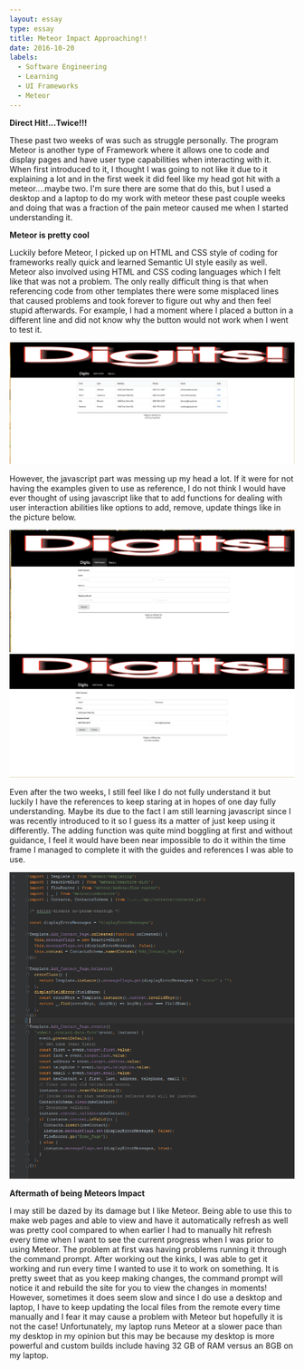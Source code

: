```yaml
---
layout: essay
type: essay
title: Meteor Impact Approaching!!
date: 2016-10-20
labels:
  - Software Engineering
  - Learning
  - UI Frameworks
  - Meteor
---
```


**Direct Hit!...Twice!!!**

These past two weeks of was such as struggle personally. The program Meteor is another type of Framework where it allows one to code and display
pages and have user type capabilities when interacting with it. When first introduced to it, I thought I was going to not like it due to it 
explaining a lot and in the first week it did feel like my head got hit with a meteor....maybe two. I'm sure there are some that do this, but I 
used a desktop and a laptop to do my work with meteor these past couple weeks and doing that was a fraction of the pain meteor caused me when I
started understanding it. 

**Meteor is pretty cool**

Luckily before Meteor, I picked up on HTML and CSS style of coding for frameworks really quick and learned Semantic UI style easily as well. Meteor also 
involved using HTML and CSS coding languages which I felt like that was not a problem. The only really difficult thing is that when referencing code from 
other templates there were some misplaced lines that caused problems and took forever to figure out why and then feel stupid afterwards. For example, I had a 
moment where I placed a button in a different line and did not know why the button would not work when I went to test it. 

<img class="ui image" src="../images/Digits-Home-Page.png">

However, the javascript part was messing up my head a lot. If it were for not having the examples given to use as reference, I do not think I would have ever thought
of using javascript like that to add functions for dealing with user interaction abilities like options to add, remove, update things like in the picture below.

<img class="ui image" src="../images/add-contact-page.png">

<img class="ui image" src="../images/edit-delete-Page.png">

Even after the two weeks, I still feel like I do not fully understand it but luckily I have the references to keep staring at in hopes of one day fully understanding.
Maybe its due to the fact I am still learning javascript since I was recently introduced to it so I guess its a matter of just keep using it differently. The adding
function was quite mind boggling at first and without guidance, I feel it would have been near impossible to do it within the time frame I managed to complete it with
the guides and references I was able to use.

<img class="ui image" src="../images/add-contact-code.png">

**Aftermath of being Meteors Impact**

I may still be dazed by its damage but I like Meteor. Being able to use this to make web pages and able to view and have it automatically refresh as well was pretty cool
compared to when earlier I had to manually hit refresh every time when I want to see the current progress when I was prior to using Meteor. The problem at first was having
problems running it through the command prompt. After working out the kinks, I was able to get it working and run every time I wanted to use it to work on something. It is
pretty sweet that as you keep making changes, the command prompt will notice it and rebuild the site for you to view the changes in moments! However, sometimes it does seem slow
and since I do use a desktop and laptop, I have to keep updating the local files from the remote every time manually and I fear it may cause a problem with Meteor but hopefully it is
not the case! Unfortunately, my laptop runs Meteor at a slower pace than my desktop in my opinion but this may be because my desktop is more powerful and custom builds include having
32 GB of RAM versus an 8GB on my laptop.